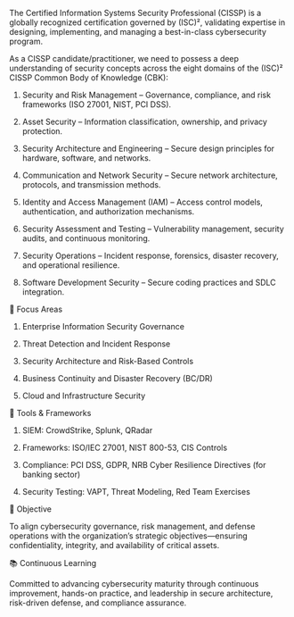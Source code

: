 The Certified Information Systems Security Professional (CISSP) is a globally recognized certification governed by (ISC)², validating expertise in designing, implementing, and managing a best-in-class cybersecurity program.

As a CISSP candidate/practitioner, we need to possess a deep understanding of security concepts across the eight domains of the (ISC)² CISSP Common Body of Knowledge (CBK):

1.	Security and Risk Management – Governance, compliance, and risk frameworks (ISO 27001, NIST, PCI DSS).

2.	Asset Security – Information classification, ownership, and privacy protection.

3.	Security Architecture and Engineering – Secure design principles for hardware, software, and networks.

4.	Communication and Network Security – Secure network architecture, protocols, and transmission methods.

5.	Identity and Access Management (IAM) – Access control models, authentication, and authorization mechanisms.

6.	Security Assessment and Testing – Vulnerability management, security audits, and continuous monitoring.

7.	Security Operations – Incident response, forensics, disaster recovery, and operational resilience.

8.	Software Development Security – Secure coding practices and SDLC integration.

🔐 Focus Areas

1.	Enterprise Information Security Governance

2.	Threat Detection and Incident Response

3.	Security Architecture and Risk-Based Controls

4.	Business Continuity and Disaster Recovery (BC/DR)

5.	Cloud and Infrastructure Security

🧩 Tools & Frameworks

1.	SIEM: CrowdStrike, Splunk, QRadar

2.	Frameworks: ISO/IEC 27001, NIST 800-53, CIS Controls

3.	Compliance: PCI DSS, GDPR, NRB Cyber Resilience Directives (for banking sector)

4.	Security Testing: VAPT, Threat Modeling, Red Team Exercises

🎯 Objective

To align cybersecurity governance, risk management, and defense operations with the organization’s strategic objectives—ensuring confidentiality, integrity, and availability of critical assets.

📚 Continuous Learning

Committed to advancing cybersecurity maturity through continuous improvement, hands-on practice, and leadership in secure architecture, risk-driven defense, and compliance assurance.
